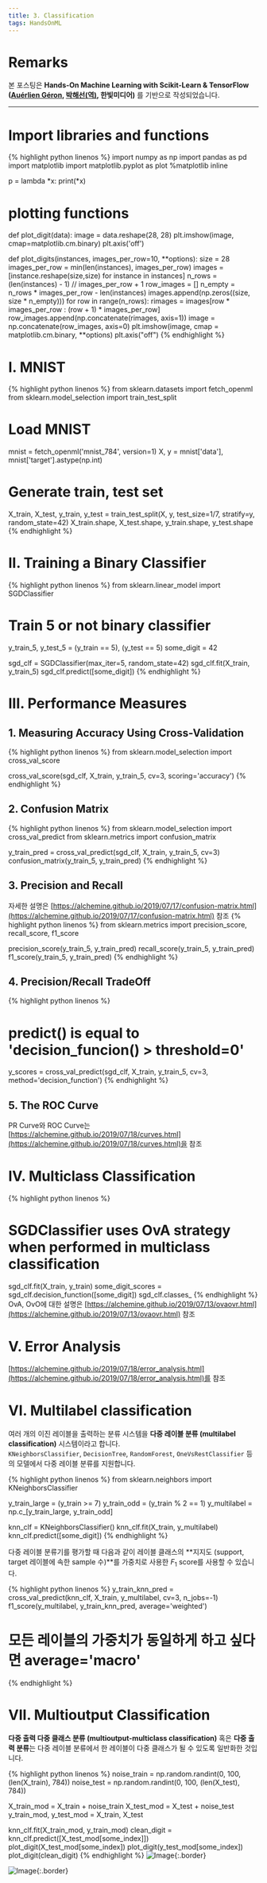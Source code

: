 ```yaml
---
title: 3. Classification
tags: HandsOnML
---
```


# Remarks
본 포스팅은 **Hands-On Machine Learning with Scikit-Learn & TensorFlow ([Auérlien Géron](https://github.com/ageron/handson-ml), [박해선(역)](https://github.com/rickiepark/handson-ml), 한빛미디어)** 를 기반으로 작성되었습니다.

<!--more-->

---

# Import libraries and functions
{% highlight python linenos %}
import numpy as np
import pandas as pd
import matplotlib
import matplotlib.pyplot as plot
%matplotlib inline

p = lambda *x: print(*x)

# plotting functions
def plot_digit(data):
    image = data.reshape(28, 28)
    plt.imshow(image, cmap=matplotlib.cm.binary)
    plt.axis('off')

def plot_digits(instances, images_per_row=10, **options):
    size = 28
    images_per_row = min(len(instances), images_per_row)
    images = [instance.reshape(size,size) for instance in instances]
    n_rows = (len(instances) - 1) // images_per_row + 1
    row_images = []
    n_empty = n_rows * images_per_row - len(instances)
    images.append(np.zeros((size, size * n_empty)))
    for row in range(n_rows):
        rimages = images[row * images_per_row : (row + 1) * images_per_row]
        row_images.append(np.concatenate(rimages, axis=1))
    image = np.concatenate(row_images, axis=0)
    plt.imshow(image, cmap = matplotlib.cm.binary, **options)
    plt.axis("off")
{% endhighlight %}


# I. MNIST
{% highlight python linenos %}
from sklearn.datasets import fetch_openml
from sklearn.model_selection import train_test_split

# Load MNIST
mnist = fetch_openml('mnist_784', version=1)
X, y = mnist['data'], mnist['target'].astype(np.int)

# Generate train, test set
X_train, X_test, y_train, y_test = train_test_split(X, y, test_size=1/7, stratify=y, random_state=42)
X_train.shape, X_test.shape, y_train.shape, y_test.shape
{% endhighlight %}


# II. Training a Binary Classifier
{% highlight python linenos %}
from sklearn.linear_model import SGDClassifier

# Train 5 or not binary classifier
y_train_5, y_test_5 = (y_train == 5), (y_test == 5)
some_digit = 42

sgd_clf = SGDClassifier(max_iter=5, random_state=42)
sgd_clf.fit(X_train, y_train_5)
sgd_clf.predict([some_digit])
{% endhighlight %}


# III. Performance Measures
## 1. Measuring Accuracy Using Cross-Validation
{% highlight python linenos %}
from sklearn.model_selection import cross_val_score

cross_val_score(sgd_clf, X_train, y_train_5, cv=3, scoring='accuracy')
{% endhighlight %}

## 2. Confusion Matrix
{% highlight python linenos %}
from sklearn.model_selection import cross_val_predict
from sklearn.metrics import confusion_matrix

y_train_pred = cross_val_predict(sgd_clf, X_train, y_train_5, cv=3)
confusion_matrix(y_train_5, y_train_pred)
{% endhighlight %}

## 3. Precision and Recall
자세한 설명은 [https://alchemine.github.io/2019/07/17/confusion-matrix.html](https://alchemine.github.io/2019/07/17/confusion-matrix.html) 참조
{% highlight python linenos %}
from sklearn.metrics import precision_score, recall_score, f1_score

precision_score(y_train_5, y_train_pred)
recall_score(y_train_5, y_train_pred)
f1_score(y_train_5, y_train_pred)
{% endhighlight %}

## 4. Precision/Recall TradeOff
{% highlight python linenos %}
# predict() is equal to 'decision_funcion() > threshold=0'
y_scores = cross_val_predict(sgd_clf, X_train, y_train_5, cv=3, method='decision_function')
{% endhighlight %}

## 5. The ROC Curve
PR Curve와 ROC Curve는 [https://alchemine.github.io/2019/07/18/curves.html](https://alchemine.github.io/2019/07/18/curves.html)을 참조

# IV. Multiclass Classification
{% highlight python linenos %}
# SGDClassifier uses OvA strategy when performed in multiclass classification
sgd_clf.fit(X_train, y_train)
some_digit_scores = sgd_clf.decision_function([some_digit])
sgd_clf.classes_
{% endhighlight %}
OvA, OvO에 대한 설명은 [https://alchemine.github.io/2019/07/13/ovaovr.html](https://alchemine.github.io/2019/07/13/ovaovr.html)
참조


# V. Error Analysis
[https://alchemine.github.io/2019/07/18/error_analysis.html](https://alchemine.github.io/2019/07/18/error_analysis.html)를 참조

# VI. Multilabel classification
여러 개의 이진 레이블을 출력하는 분류 시스템을 **다중 레이블 분류 (multilabel classification)** 시스템이라고 합니다. <br>
`KNeighborsClassifier`, `DecisionTree`, `RandomForest`, `OneVsRestClassifier` 등의 모델에서 다중 레이블 분류를 지원합니다. <br>

{% highlight python linenos %}
from sklearn.neighbors import KNeighborsClassifier

y_train_large = (y_train >= 7)
y_train_odd = (y_train % 2 == 1)
y_multilabel = np.c_[y_train_large, y_train_odd]

knn_clf = KNeighborsClassifier()
knn_clf.fit(X_train, y_multilabel)
knn_clf.predict([some_digit])
{% endhighlight %}

다중 레이블 분류기를 평가할 때 다음과 같이 레이블 클래스의 **지지도 (support, target 레이블에 속한 sample 수)**를 가중치로 사용한 $F_1$ score를 사용할 수 있습니다. <br>

{% highlight python linenos %}
y_train_knn_pred = cross_val_predict(knn_clf, X_train, y_multilabel, cv=3, n_jobs=-1)
f1_score(y_multilabel, y_train_knn_pred, average='weighted')
# 모든 레이블의 가중치가 동일하게 하고 싶다면 average='macro'
{% endhighlight %}

# VII. Multioutput Classification
**다중 출력 다중 클래스 분류 (multioutput-multiclass classification)** 혹은 **다중 출력 분류**는 다중 레이블 분류에서 한 레이블이 다중 클래스가 될 수 있도록 일반화한 것입니다. <br>

{% highlight python linenos %}
noise_train = np.random.randint(0, 100, (len(X_train), 784))
noise_test = np.random.randint(0, 100, (len(X_test), 784))

X_train_mod = X_train + noise_train
X_test_mod = X_test + noise_test
y_train_mod, y_test_mod = X_train, X_test

knn_clf.fit(X_train_mod, y_train_mod)
clean_digit = knn_clf.predict([X_test_mod[some_index]])
plot_digit(X_test_mod[some_index])
plot_digit(y_test_mod[some_index])
plot_digit(clean_digit)
{% endhighlight %}
![Image](https://raw.githubusercontent.com/alchemine/alchemine.github.io/master/deprecated/_posts/assets/190718_cls1.png){:.border} <br>

![Image](https://raw.githubusercontent.com/alchemine/alchemine.github.io/master/deprecated/_posts/assets/190718_cls2.png){:.border} <br>
